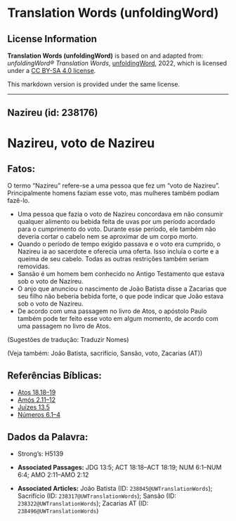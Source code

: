 # Translation Words (unfoldingWord)

## License Information

**Translation Words (unfoldingWord)** is based on and adapted from: _unfoldingWord® Translation Words_, [unfoldingWord](https://unfoldingword.org/utw), 2022, which is licensed under a [CC BY-SA 4.0 license](https://creativecommons.org/licenses/by-sa/4.0/legalcode.en).

This markdown version is provided under the same license.



--------------------------------

## Nazireu (id: 238176)

Nazireu, voto de Nazireu
========================

Fatos:
------

O termo “Nazireu” refere\-se a uma pessoa que fez um “voto de Nazireu”. Principalmente homens faziam esse voto, mas mulheres também podiam fazê\-lo.

* Uma pessoa que fazia o voto de Nazireu concordava em não consumir qualquer alimento ou bebida feita de uvas por um período acordado para o cumprimento do voto. Durante esse período, ele também não deveria cortar o cabelo nem se aproximar de um corpo morto.
* Quando o período de tempo exigido passava e o voto era cumprido, o Nazireu ia ao sacerdote e oferecia uma oferta. Isso incluía o corte e a queima de seu cabelo. Todas as outras restrições também seriam removidas.
* Sansão é um homem bem conhecido no Antigo Testamento que estava sob o voto de Nazireu.
* O anjo que anunciou o nascimento de João Batista disse a Zacarias que seu filho não beberia bebida forte, o que pode indicar que João estava sob o voto de Nazireu.
* De acordo com uma passagem no livro de Atos, o apóstolo Paulo também pode ter feito esse voto em algum momento, de acordo com uma passagem no livro de Atos.

(Sugestões de tradução: Traduzir Nomes)

(Veja também: João Batista, sacrifício, Sansão, voto, Zacarias (AT))

Referências Bíblicas:
---------------------

* [Atos 18\.18–19](https://ref.ly/Acts18:18-Acts18:19)
* [Amós 2\.11–12](https://ref.ly/Amos2:11-Amos2:12)
* [Juízes 13\.5](https://ref.ly/Judg13:5)
* [Números 6\.1–4](https://ref.ly/Num6:1-Num6:4)

Dados da Palavra:
-----------------

* Strong’s: H5139

* **Associated Passages:** JDG 13:5; ACT 18:18–ACT 18:19; NUM 6:1–NUM 6:4; AMO 2:11–AMO 2:12
* **Associated Articles:** João Batista (ID: `238045@UWTranslationWords`); Sacrifício (ID: `238317@UWTranslationWords`); Sansão (ID: `238322@UWTranslationWords`); Zacarias AT (ID: `238496@UWTranslationWords`)

